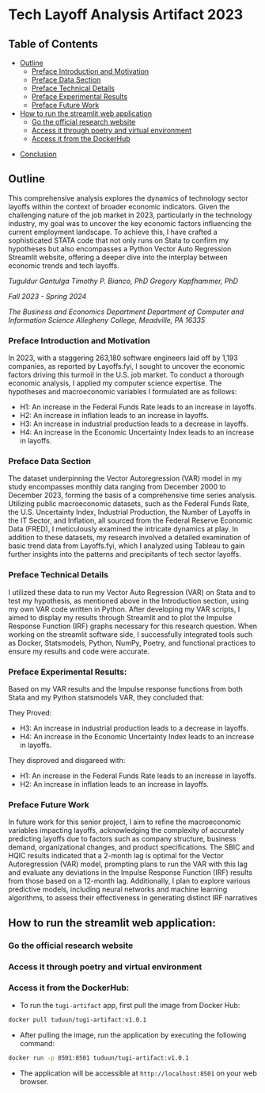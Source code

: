 # Tech Layoff Analysis Artifact 2023

## Table of Contents


* [Outline](#outline)
    * [Preface Introduction and Motivation](#preface-introduction-and-motivation)
    * [Preface Data Section](#preface-data-section)
    * [Preface Technical Details](#preface-technical-details)
    * [Preface Experimental Results](#preface-experimental-results)
    * [Preface Future Work](#preface-future-work)
* [How to run the streamlit web application](#how-to-run-the-streamlit-web-application)
    * [Go the official research website](#go-the-official-research-website)
    * [Access it through poetry and virtual environment](#access-it-through-poetry-and-virtual-environment)
    * [Access it from the DockerHub](#access-it-from-the-dockerhub)
- [Conclusion](#conclusion)

## Outline

This comprehensive analysis explores the dynamics of technology sector layoffs within the context of broader economic indicators. Given the challenging nature of the job market in 2023, particularly in the technology industry, my goal was to uncover the key economic factors influencing the current employment landscape. To achieve this, I have crafted a sophisticated STATA code that not only runs on Stata to confirm my hypotheses but also encompasses a Python Vector Auto Regression Streamlit website, offering a deeper dive into the interplay between economic trends and tech layoffs.

_Tuguldur Gantulga_
_Timothy P. Bianco, PhD_
_Gregory Kapfhammer, PhD_

_Fall 2023 - Spring 2024_

_The Business and Economics Department_
_Department of Computer and Information Science_
_Allegheny College, Meadville, PA 16335_

### Preface Introduction and Motivation

In 2023, with a staggering 263,180 software engineers laid off by 1,193 companies, as reported by Layoffs.fyi, I sought to uncover the economic factors driving this turmoil in the U.S. job market. To conduct a thorough economic analysis, I applied my computer science expertise. The hypotheses and macroeconomic variables I formulated are as follows:

- H1: An increase in the Federal Funds Rate leads to an increase in layoffs.
- H2: An increase in inflation leads to an increase in layoffs.
- H3: An increase in industrial production leads to a decrease in layoffs.
- H4: An increase in the Economic Uncertainty Index leads to an increase in layoffs.

### Preface Data Section

The dataset underpinning the Vector Autoregression (VAR) model in my study encompasses monthly data ranging from December 2000 to December 2023, forming the basis of a comprehensive time series analysis. Utilizing public macroeconomic datasets, such as the Federal Funds Rate, the U.S. Uncertainty Index, Industrial Production, the Number of Layoffs in the IT Sector, and Inflation, all sourced from the Federal Reserve Economic Data (FRED), I meticulously examined the intricate dynamics at play. In addition to these datasets, my research involved a detailed examination of basic trend data from Layoffs.fyi, which I analyzed using Tableau to gain further insights into the patterns and precipitants of tech sector layoffs.

### Preface Technical Details

I utilized these data to run my Vector Auto Regression (VAR) on Stata and to test my hypothesis, as mentioned above in the Introduction section, using my own VAR code written in Python. After developing my VAR scripts, I aimed to display my results through Streamlit and to plot the Impulse Response Function (IRF) graphs necessary for this research question. When working on the streamlit software side, I successfully integrated tools such as Docker, Statsmodels, Python, NumPy, Poetry, and functional practices to ensure my results and code were accurate.

### Preface Experimental Results:

Based on my VAR results and the Impulse response functions from both Stata and my Python statsmodels VAR, they concluded that:

They Proved:

- H3: An increase in industrial production leads to a decrease in layoffs.
- H4: An increase in the Economic Uncertainty Index leads to an increase in layoffs.

They disproved and disgareed with:

- H1: An increase in the Federal Funds Rate leads to an increase in layoffs.
- H2: An increase in inflation leads to an increase in layoffs.

### Preface Future Work

In future work for this senior project, I aim to refine the macroeconomic variables impacting layoffs, acknowledging the complexity of accurately predicting layoffs due to factors such as company structure, business demand, organizational changes, and product specifications. The SBIC and HQIC results indicated that a 2-month lag is optimal for the Vector Autoregression (VAR) model, prompting plans to run the VAR with this lag and evaluate any deviations in the Impulse Response Function (IRF) results from those based on a 12-month lag. Additionally, I plan to explore various predictive models, including neural networks and machine learning algorithms, to assess their effectiveness in generating distinct IRF narratives

## How to run the streamlit web application:

### Go the official research website

### Access it through poetry and virtual environment

### Access it from the DockerHub:

- To run the `tugi-artifact` app, first pull the image from Docker Hub:

```bash
docker pull tuduun/tugi-artifact:v1.0.1
```

- After pulling the image, run the application by executing the following command:

```bash
docker run -p 8501:8501 tuduun/tugi-artifact:v1.0.1
```

- The application will be accessible at `http://localhost:8501` on your web browser.
